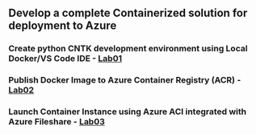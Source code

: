 ## Develop a complete Containerized solution for deployment to Azure

### Create python CNTK development environment using Local Docker/VS Code IDE - [Lab01](python_cntk_lab01.md)

### Publish Docker Image to Azure Container Registry (ACR) - [Lab02](python_cntk_lab02.md)

### Launch Container Instance using Azure ACI integrated with Azure Fileshare - [Lab03](python_cntk_lab03.md)